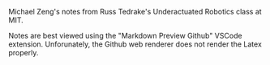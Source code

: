 Michael Zeng's notes from Russ Tedrake's Underactuated Robotics class at MIT.

Notes are best viewed using the "Markdown Preview Github" VSCode extension. Unforunately, the Github web renderer does not render the Latex properly.
